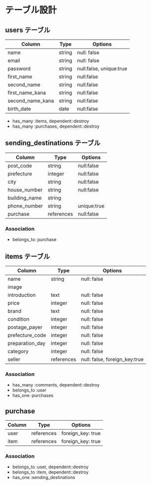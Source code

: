# テーブル設計

## users テーブル

| Column           | Type   | Options                 |
| ---------------- | ------ | ----------------------- |
| name             | string | null: false             |
| email            | string | null: false             |
| password         | string | null:false, unique:true |
| first_name       | string | null:false              |
| second_name      | string | null:false              |
| first_name_kana  | string | null:false              |
| second_name_kana | string | null:false              |
| birth_date       | date   | null:false              |

- has_many :items, dependent::destroy
- has_many :purchases, dependent::destroy

## sending_destinations テーブル

| Column           | Type       | Options                     |
| ---------------- | ---------- | --------------------------- |
| post_code        | string     | null:false                  |
| prefecture       | integer    | null:false                  |
| city             | string     | null:false                  |
| house_number     | string     | null:false                  |
| building_name    | string     |                             |
| phone_number     | string     | unique:true                 |
| purchase         | references | null:false                  |

### Association

- belongs_to: purchase

## items テーブル

| Column          | Type       | Options                       |
| --------------- | ---------- | ----------------------------- |
| name            | string     | null: false                   |
| image           |            |                               |
| introduction    | text       | null: false                   |
| price           | integer    | null: false                   |
| brand           | text       | null: false                   |
| condition       | integer    | null: false                   |
| postage_payer   | integer    | null: false                   |
| prefecture_code | integer    | null: false                   |
| preparation_day | integer    | null: false                   |
| category        | integer    | null: false                   |
| seller          | references | null: false, foreign_key:true |

### Association

- has_many :comments, dependent::destroy
- belongs_to :user
- has_one :purchases

## purchase

| Column  | Type       | Options           |
| ------- | ---------- | ----------------- |
| user    | references | foreign_key: true |
| item    | references | foreign_key: true |

### Association
- belongs_to :user, dependent::destroy
- belongs_to :item, dependent::destroy
- has_one :sending_destinations